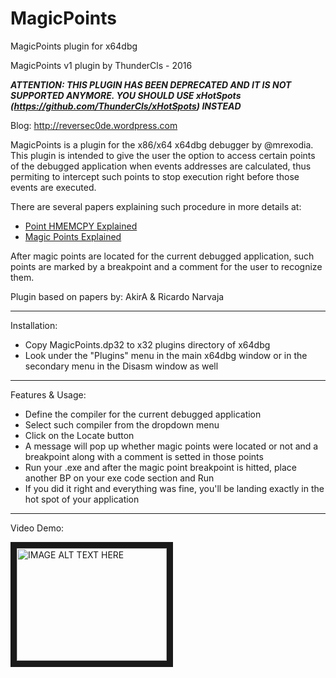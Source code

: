 # MagicPoints
MagicPoints plugin for x64dbg

MagicPoints v1 plugin by ThunderCls - 2016

***ATTENTION: THIS PLUGIN HAS BEEN DEPRECATED AND IT IS NOT SUPPORTED ANYMORE. YOU SHOULD USE xHotSpots (https://github.com/ThunderCls/xHotSpots) INSTEAD***

Blog: http://reversec0de.wordpress.com


MagicPoints is a plugin for the x86/x64 x64dbg debugger by @mrexodia. This plugin is intended to give the user the option to access certain points of the debugged application when events addresses are calculated, thus permiting to intercept such points to stop execution right before those events are executed.

There are several papers explaining such procedure in more details at:
- [Point HMEMCPY Explained](http://ricardonarvaja.info/WEB/CURSO%20NUEVO/TEORIAS%20NUMERADAS/000-100/030-PUNTO%20HMEMCPY%20EN%20OLLYDBG%20EN%20XP.zip)
- [Magic Points Explained](http://ricardonarvaja.info/WEB/CURSO%20NUEVO/TEORIAS%20NUMERADAS/301-400/343-Puntos%20Magicos%20por%20AkirA.rar)

After magic points are located for the current debugged application, such points are marked by a breakpoint and a comment for the user to recognize them.

Plugin based on papers by: AkirA & Ricardo Narvaja

---

Installation:
 - Copy MagicPoints.dp32 to x32 plugins directory of x64dbg
 - Look under the "Plugins" menu in the main x64dbg window or in the secondary menu in the Disasm window as well

---

Features & Usage:
 - Define the compiler for the current debugged application
 - Select such compiler from the dropdown menu
 - Click on the Locate button
 - A message will pop up whether magic points were located or not and a breakpoint along with a comment is setted in those points
 - Run your .exe and after the magic point breakpoint is hitted, place another BP on your exe code section and Run
 - If you did it right and everything was fine, you'll be landing exactly in the hot spot of your application
 
 ---
 
 Video Demo:
 
 <a href="http://www.youtube.com/watch?feature=player_embedded&v=4uoIWgkFXT8
" target="_blank"><img src="http://img.youtube.com/vi/4uoIWgkFXT8/0.jpg" 
alt="IMAGE ALT TEXT HERE" width="240" height="180" border="10" /></a>

